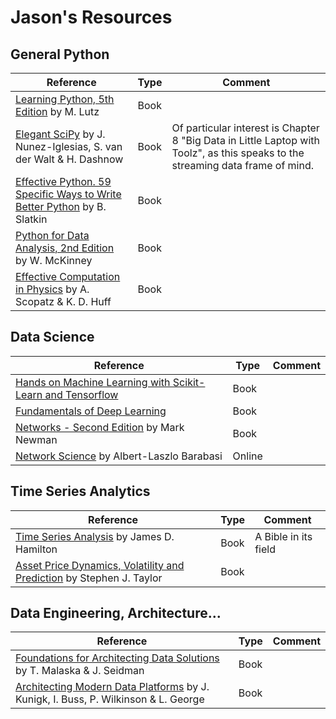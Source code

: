 # Jason's Resources

## General Python 

| Reference | Type | Comment |
|--------|-----|---------|
| [Learning Python, 5th Edition](http://shop.oreilly.com/product/0636920028154.do) by M. Lutz | Book | |
| [Elegant SciPy](http://shop.oreilly.com/product/0636920038481.do) by J. Nunez-Iglesias, S. van der Walt & H. Dashnow | Book | Of particular interest is Chapter 8 "Big Data in Little Laptop with Toolz", as this speaks to the streaming data frame of mind. |
| [Effective Python.  59 Specific Ways to Write Better Python](https://effectivepython.com) by B. Slatkin | Book | |
| [Python for Data Analysis, 2nd Edition](https://www.oreilly.com/library/view/python-for-data/9781491957653/) by W. McKinney | Book | |
| [Effective Computation in Physics](http://shop.oreilly.com/product/0636920033424.do) by A. Scopatz & K. D. Huff | Book | |

## Data Science

| Reference | Type | Comment |
|--------|-----|---------|
| [Hands on Machine Learning with Scikit-Learn and Tensorflow](http://shop.oreilly.com/product/0636920052289.do) | Book | |
| [Fundamentals of Deep Learning](https://www.oreilly.com/library/view/fundamentals-of-deep/9781491925607/) | Book | |
| [Networks - Second Edition](https://www.amazon.co.uk/Networks-Mark-Newman/dp/0198805098/) by Mark Newman | Book | |
| [Network Science](http://networksciencebook.com) by Albert-Laszlo Barabasi | Online | | 

## Time Series Analytics

| Reference | Type | Comment |
|--------|-----|---------|
| [Time Series Analysis](https://www.amazon.co.uk/Time-Analysis-James-Douglas-Hamilton/dp/0691042896/) by James D. Hamilton | Book | A Bible in its field |
| [Asset Price Dynamics, Volatility and Prediction](https://www.amazon.co.uk/Asset-Price-Dynamics-Volatility-Prediction/dp/0691134790/) by Stephen J. Taylor | Book | |

## Data Engineering, Architecture...

| Reference | Type | Comment |
|--------|-----|---------|
| [Foundations for Architecting Data Solutions](http://shop.oreilly.com/product/0636920161417.do) by T. Malaska & J. Seidman | Book | |
| [Architecting Modern Data Platforms](http://shop.oreilly.com/product/0636920054825.do) by J. Kunigk, I. Buss, P. Wilkinson & L. George | Book | |
